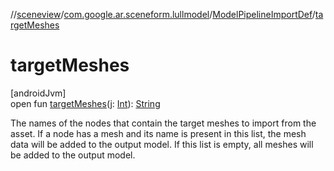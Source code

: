 //[sceneview](../../../index.md)/[com.google.ar.sceneform.lullmodel](../index.md)/[ModelPipelineImportDef](index.md)/[targetMeshes](target-meshes.md)

# targetMeshes

[androidJvm]\
open fun [targetMeshes](target-meshes.md)(j: [Int](https://kotlinlang.org/api/latest/jvm/stdlib/kotlin/-int/index.html)): [String](https://developer.android.com/reference/kotlin/java/lang/String.html)

The names of the nodes that contain the target meshes to import from the asset. If a node has a mesh and its name is present in this list, the mesh data will be added to the output model. If this list is empty, all meshes will be added to the output model.
